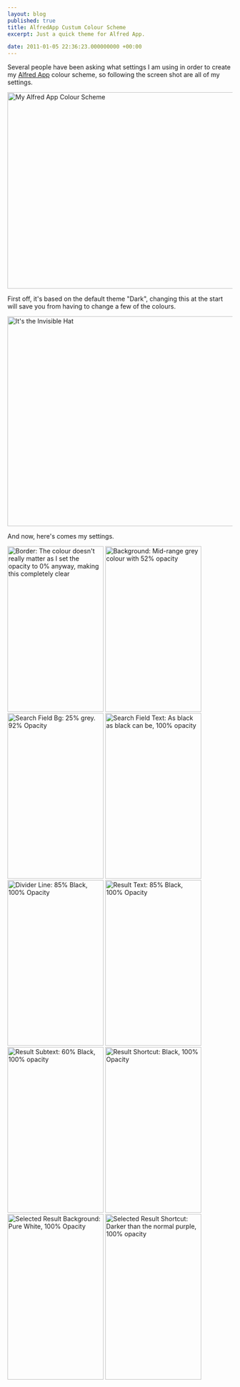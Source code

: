 ```yaml
---
layout: blog
published: true
title: AlfredApp Custum Colour Scheme
excerpt: Just a quick theme for Alfred App. 

date: 2011-01-05 22:36:23.000000000 +00:00
---
```

Several people have been asking what settings I am using in order to create my [Alfred App](http://www.alfredapp.com/ "Alfred - Your Mac's personal butler") colour scheme, so following the screen shot are all of my settings.  

<img src="http://daniel-groves.co.uk/wordpress/wp-content/uploads/2011/01/Screen-shot-2011-01-05-at-20.40.28-550x440.png" alt="My Alfred App Colour Scheme" title="My Alfred App Colour Scheme" width="550" height="440" class="size-large wp-image-337" />

First off, it's based on the default theme "Dark", changing this at the start will save you from having to change a few of the colours.  

<img src="http://daniel-groves.co.uk/wordpress/wp-content/uploads/2011/01/Screen-shot-2011-01-05-at-21.19.22-550x470.png" alt="It&#039;s the Invisible Hat" title="It&#039;s the Invisible Hat" width="550" height="470" class="size-large wp-image-338" />

And now, here's comes my settings.  

<img src="http://daniel-groves.co.uk/wordpress/wp-content/uploads/2011/01/Screen-shot-2011-01-05-at-21.20.17.png" alt="Border: The colour doesn&#039;t really matter as I set the opacity to 0% anyway, making this completely clear" title="Border: The colour doesn&#039;t really matter as I set the opacity to 0% anyway, making this completely clear" width="215" height="371" class="size-full wp-image-339" />

<img src="http://daniel-groves.co.uk/wordpress/wp-content/uploads/2011/01/Screen-shot-2011-01-05-at-21.23.11.png" alt="Background: Mid-range grey colour with 52% opacity" title="Background: Mid-range grey colour with 52% opacity" width="215" height="371" class="size-full wp-image-340" />

<img src="http://daniel-groves.co.uk/wordpress/wp-content/uploads/2011/01/Screen-shot-2011-01-05-at-21.24.18.png" alt="Search Field Bg: 25% grey. 92% Opacity" title="Search Field Bg: 25% grey. 92% Opacity" width="215" height="371" class="size-full wp-image-342" />

<img src="http://daniel-groves.co.uk/wordpress/wp-content/uploads/2011/01/Screen-shot-2011-01-05-at-21.26.30.png" alt="Search Field Text: As black as black can be, 100% opacity" title="Search Field Text: As black as black can be, 100% opacity" width="215" height="371" class="size-full wp-image-343" />

<img src="http://daniel-groves.co.uk/wordpress/wp-content/uploads/2011/01/Screen-shot-2011-01-05-at-21.27.38.png" alt="Divider Line: 85% Black, 100% Opacity" title="Divider Line: 85% Black, 100% Opacity" width="215" height="371" class="size-full wp-image-344" />

<img src="http://daniel-groves.co.uk/wordpress/wp-content/uploads/2011/01/Screen-shot-2011-01-05-at-21.30.42.png" alt="Result Text: 85% Black, 100% Opacity" title="Result Text: 85% Black, 100% Opacity" width="215" height="371" class="size-full wp-image-345" />

<img src="http://daniel-groves.co.uk/wordpress/wp-content/uploads/2011/01/Screen-shot-2011-01-05-at-21.32.15.png" alt="Result Subtext: 60% Black, 100% opacity" title="Result Subtext: 60% Black, 100% opacity" width="215" height="371" class="size-full wp-image-346" />

<img src="http://daniel-groves.co.uk/wordpress/wp-content/uploads/2011/01/Screen-shot-2011-01-05-at-21.33.29.png" alt="Result Shortcut: Black, 100% Opacity" title="Result Shortcut: Black, 100% Opacity" width="215" height="371" class="size-full wp-image-347" />

<img src="http://daniel-groves.co.uk/wordpress/wp-content/uploads/2011/01/Screen-shot-2011-01-05-at-21.34.15.png" alt="Selected Result Background: Pure White, 100% Opacity" title="Selected Result Background: Pure White, 100% Opacity" width="215" height="371" class="size-full wp-image-348" />

<img src="http://daniel-groves.co.uk/wordpress/wp-content/uploads/2011/01/Screen-shot-2011-01-05-at-21.35.18.png" alt="Selected Result Shortcut: Darker than the normal purple, 100% opacity" title="Selected Result Shortcut: Darker than the normal purple, 100% opacity" width="215" height="371" class="size-full wp-image-349" />
